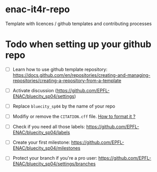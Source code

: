 # enac-it4r-repo

Template with licences / github templates and contributing processes

# Todo when setting up your github repo

- [ ] Learn how to use github template repository: https://docs.github.com/en/repositories/creating-and-managing-repositories/creating-a-repository-from-a-template
- [ ] Activate discussion (https://github.com/EPFL-ENAC/bluecity_sp04/settings)
- [ ] Replace `bluecity_sp04` by the name of your repo
- [ ] Modifiy or remove the `CITATION.cff` file. [How to format it ?](https://docs.github.com/en/repositories/managing-your-repositorys-settings-and-features/customizing-your-repository/about-citation-files) 
- [ ] Check if you need all those labels: https://github.com/EPFL-ENAC/bluecity_sp04/labels
- [ ] Create your first milestone: https://github.com/EPFL-ENAC/bluecity_sp04/milestones
- [ ] Protect your branch if you're a pro user: https://github.com/EPFL-ENAC/bluecity_sp04/settings/branches


